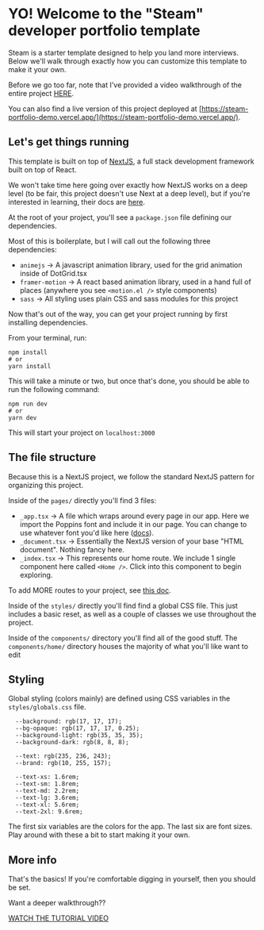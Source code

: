 # YO! Welcome to the "Steam" developer portfolio template

Steam is a starter template designed to help you land more interviews. Below we'll walk through exactly how you can customize this template to make it your own.

Before we go too far, note that I've provided a video walkthrough of the entire project [HERE](https://youtu.be/hu-XLI3bFX8).

You can also find a live version of this project deployed at [https://steam-portfolio-demo.vercel.app/](https://steam-portfolio-demo.vercel.app/).

## Let's get things running

This template is built on top of [NextJS](https://nextjs.org/), a full stack development framework built on top of React.

We won't take time here going over exactly how NextJS works on a deep level (to be fair, this project doesn't use Next at a deep level), but if you're interested in learning, their docs are [here](https://nextjs.org/docs/getting-started).

At the root of your project, you'll see a `package.json` file defining our dependencies.

Most of this is boilerplate, but I will call out the following three dependencies:

- `animejs` -> A javascript animation library, used for the grid animation inside of DotGrid.tsx
- `framer-motion` -> A react based animation library, used in a hand full of places (anywhere you see `<motion.el />` style components)
- `sass` -> All styling uses plain CSS and sass modules for this project

Now that's out of the way, you can get your project running by first installing dependencies.

From your terminal, run:

```
npm install
# or
yarn install
```

This will take a minute or two, but once that's done, you should be able to run the following command:

```
npm run dev
# or
yarn dev
```

This will start your project on `localhost:3000`

## The file structure

Because this is a NextJS project, we follow the standard NextJS pattern for organizing this project.

Inside of the `pages/` directly you'll find 3 files:

- `_app.tsx` -> A file which wraps around every page in our app. Here we import the Poppins font and include it in our page. You can change to use whatever font you'd like here ([docs](https://nextjs.org/docs/basic-features/font-optimization)).
- `_document.tsx` -> Essentially the NextJS version of your base "HTML document". Nothing fancy here.
- `_index.tsx` -> This represents our home route. We include 1 single component here called `<Home />`. Click into this component to begin exploring.

To add MORE routes to your project, see [this doc](https://nextjs.org/docs/basic-features/pages).

Inside of the `styles/` directly you'll find find a global CSS file. This just includes a basic reset, as well as a couple of classes we use throughout the project.

Inside of the `components/` directory you'll find all of the good stuff. The `components/home/` directory houses the majority of what you'll like want to edit

## Styling

Global styling (colors mainly) are defined using CSS variables in the `styles/globals.css` file.

```
  --background: rgb(17, 17, 17);
  --bg-opaque: rgb(17, 17, 17, 0.25);
  --background-light: rgb(35, 35, 35);
  --background-dark: rgb(8, 8, 8);

  --text: rgb(235, 236, 243);
  --brand: rgb(10, 255, 157);

  --text-xs: 1.6rem;
  --text-sm: 1.8rem;
  --text-md: 2.2rem;
  --text-lg: 3.6rem;
  --text-xl: 5.6rem;
  --text-2xl: 9.6rem;
```

The first six variables are the colors for the app. The last six are font sizes. Play around with these a bit to start making it your own.

## More info

That's the basics! If you're comfortable digging in yourself, then you should be set.

Want a deeper walkthrough??

[WATCH THE TUTORIAL VIDEO](https://youtu.be/hu-XLI3bFX8)
